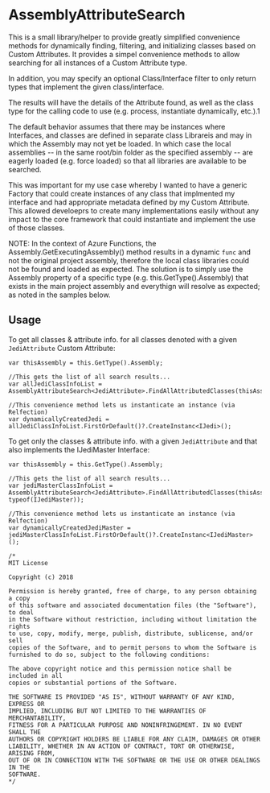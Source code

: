 # AssemblyAttributeSearch
This is a small library/helper to provide greatly simplified convenience methods for dynamically finding, filtering, 
and initializing classes based on Custom Attributes. It provides a simpel convenience methods to allow searching 
for all instances of a Custom Attribute type. 

In addition, you may specify an optional Class/Interface filter to only return types that implement the given class/interface.

The results will have the details of the Attribute found, as well as the class type for the calling code to use (e.g. process, instantiate dynamically, etc.).1

The default behavior assumes that there may be instances where Interfaces, and classes are defined in separate class Librareis and may
in which the Assembly may not yet be loaded. In which case the local assemblies -- in the same root/bin folder as the specified assembly --
are eagerly loaded (e.g. force loaded) so that all libraries are available to be searched.

This was important for my use case whereby I wanted to have a generic Factory that could create instances of any class that implmented
my interface and had appropriate metadata defined by my Custom Attribute.  This allowed develoeprs to create many implementations easily
without any impact to the core framework that could instantiate and implement the use of those classes.

NOTE: In the context of Azure Functions, the Assembly.GetExecutingAssembly() method results in a dynamic `func` and not the original
project assembly, therefore the local class libraries could not be found and loaded as expected.  The solution is to simply use 
the Assembly property of a specific type (e.g. this.GetType().Assembly) that exists in the main project assembly and everythign 
will resolve as expected; as noted in the samples below.
    
## Usage
To get all classes & attribute info. for all classes denoted with a given `JediAttribute` Custom Attribute:
```
var thisAssembly = this.GetType().Assembly;

//This gets the list of all search results...
var allJediClassInfoList = AssemblyAttributeSearch<JediAttribute>.FindAllAttributedClasses(thisAssembly);

//This convenience method lets us instanticate an instance (via Relfection)
var dynamicallyCreatedJedi = allJediClassInfoList.FirstOrDefault()?.CreateInstanc<IJedi>();
```

To get only the classes & attribute info. with a given `JediAttribute` and that also implements the IJediMaster Interface:
```
var thisAssembly = this.GetType().Assembly;

//This gets the list of all search results...
var jediMasterClassInfoList = AssemblyAttributeSearch<JediAttribute>.FindAllAttributedClasses(thisAssembly, typeof(IJediMaster));

//This convenience method lets us instanticate an instance (via Relfection)
var dynamicallyCreatedJediMaster = jediMasterClassInfoList.FirstOrDefault()?.CreateInstanc<IJediMaster>();
```


```
/*
MIT License

Copyright (c) 2018

Permission is hereby granted, free of charge, to any person obtaining a copy
of this software and associated documentation files (the "Software"), to deal
in the Software without restriction, including without limitation the rights
to use, copy, modify, merge, publish, distribute, sublicense, and/or sell
copies of the Software, and to permit persons to whom the Software is
furnished to do so, subject to the following conditions:

The above copyright notice and this permission notice shall be included in all
copies or substantial portions of the Software.

THE SOFTWARE IS PROVIDED "AS IS", WITHOUT WARRANTY OF ANY KIND, EXPRESS OR
IMPLIED, INCLUDING BUT NOT LIMITED TO THE WARRANTIES OF MERCHANTABILITY,
FITNESS FOR A PARTICULAR PURPOSE AND NONINFRINGEMENT. IN NO EVENT SHALL THE
AUTHORS OR COPYRIGHT HOLDERS BE LIABLE FOR ANY CLAIM, DAMAGES OR OTHER
LIABILITY, WHETHER IN AN ACTION OF CONTRACT, TORT OR OTHERWISE, ARISING FROM,
OUT OF OR IN CONNECTION WITH THE SOFTWARE OR THE USE OR OTHER DEALINGS IN THE
SOFTWARE.
*/
```
